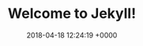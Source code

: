 ---
layout: post
title:  "Welcome to Jekyll!"
date:   2018-04-18 12:24:19 +0000
categories: jekyll update

cover-image: 'https://images.unsplash.com/photo-1512018731739-f6a9a1dca182?ixlib=rb-0.3.5&ixid=eyJhcHBfaWQiOjEyMDd9&s=073a5f2934aca21f2262675ffb2afa4d&auto=format&fit=crop&w=500&q=60'
---